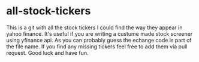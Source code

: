 # all-stock-tickers
This is a git with all the stock tickers I could find the way they appear in yahoo finance.
It's useful if you are writing a custume made stock screener using yfinance api.
As you can probably guess the echange code is part of the file name. 
If you find any missing tickers feel free to add them via pull request.
Good luck and have fun. 